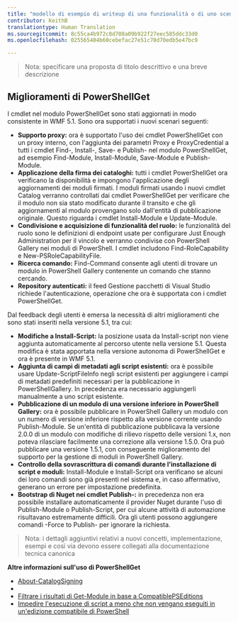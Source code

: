 ```yaml
---
title: "modello di esempio di writeup di una funzionalità o di uno scenario"
contributor: KeithB
translationtype: Human Translation
ms.sourcegitcommit: 8c55ca4b972c8d708a09b922f27eec585ddc33d0
ms.openlocfilehash: 025565404b60cebefac27e51c70d70edb5e47bc9

---
```


>Nota: specificare una proposta di titolo descrittivo e una breve descrizione

## Miglioramenti di PowerShellGet ##
I cmdlet nel modulo PowerShellGet sono stati aggiornati in modo consistente in WMF 5.1. Sono ora supportati i nuovi scenari seguenti:

- **Supporto proxy:** ora è supportato l'uso dei cmdlet PowerShellGet con un proxy interno, con l'aggiunta dei parametri Proxy e ProxyCredential a tutti i cmdlet Find-, Install-, Save- e Publish- nel modulo PowerShellGet, ad esempio Find-Module, Install-Module, Save-Module e Publish-Module. 
- **Applicazione della firma dei cataloghi:** tutti i cmdlet PowerShellGet ora verificano la disponibilità e impongono l'applicazione degli aggiornamenti dei moduli firmati. I moduli firmati usando i nuovi cmdlet Catalog verranno controllati dai cmdlet PowerShellGet per verificare che il modulo non sia stato modificato durante il transito e che gli aggiornamenti al modulo provengano solo dall'entità di pubblicazione originale. Questo riguarda i cmdlet Install-Module e Update-Module. 
- **Condivisione e acquisizione di funzionalità del ruolo:** le funzionalità del ruolo sono le definizioni di endpoint usate per configurare Just Enough Administration per il vincolo e verranno condivise con PowerShell Gallery nei moduli di PowerShell. I cmdlet includono Find-RoleCapability e New-PSRoleCapabilityFile. 
- **Ricerca comando:** Find-Command consente agli utenti di trovare un modulo in PowerShell Gallery contenente un comando che stanno cercando. 
- **Repository autenticati:** il feed Gestione pacchetti di Visual Studio richiede l'autenticazione, operazione che ora è supportata con i cmdlet PowerShellGet.

Dal feedback degli utenti è emersa la necessità di altri miglioramenti che sono stati inseriti nella versione 5.1, tra cui:

- **Modifiche a Install-Script:** la posizione usata da Install-script non viene aggiunta automaticamente al percorso utente nella versione 5.1. Questa modifica è stata apportata nella versione autonoma di PowerShellGet e ora è presente in WMF 5.1.
- **Aggiunta di campi di metadati agli script esistenti:** ora è possibile usare Update-ScriptFileInfo negli script esistenti per aggiungere i campi di metadati predefiniti necessari per la pubblicazione in PowerShellGallery. In precedenza era necessario aggiungerli manualmente a uno script esistente.
- **Pubblicazione di un modulo di una versione inferiore in PowerShell Gallery:** ora è possibile pubblicare in PowerShell Gallery un modulo con un numero di versione inferiore rispetto alla versione corrente usando Publish-Module. Se un'entità di pubblicazione pubblicava la versione 2.0.0 di un modulo con modifiche di rilievo rispetto delle versioni 1.x, non poteva rilasciare facilmente una correzione alla versione 1.5.0. Ora può pubblicare una versione 1.5.1, con conseguente miglioramento del supporto per la gestione di moduli in PowerShell Gallery. 
- **Controllo della sovrascrittura di comandi durante l'installazione di script e moduli:** Install-Module e Install-Script ora verificano se alcuni dei loro comandi sono già presenti nel sistema e, in caso affermativo, generano un errore per impostazione predefinita. 
- **Bootstrap di Nuget nei cmdlet Publish-:** in precedenza non era possibile installare automaticamente il provider Nuget durante l'uso di Publish-Module o Publish-Script, per cui alcune attività di automazione risultavano estremamente difficili. Ora gli utenti possono aggiungere comandi -Force to Publish- per ignorare la richiesta. 

>Nota: i dettagli aggiuntivi relativi a nuovi concetti, implementazione, esempi e così via devono essere collegati alla documentazione tecnica canonica

**Altre informazioni sull'uso di PowerShellGet**
- [About-CatalogSigning]()
- []()
- [Filtrare i risultati di Get-Module in base a CompatiblePSEditions]()
- [Impedire l'esecuzione di script a meno che non vengano eseguiti in un'edizione compatibile di PowerShell]()






<!--HONumber=Aug16_HO3-->


